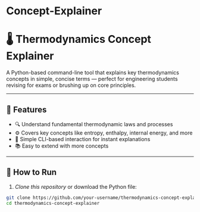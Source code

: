 # Concept-Explainer

# 🌡 Thermodynamics Concept Explainer

A Python-based command-line tool that explains key thermodynamics concepts in simple, concise terms — perfect for engineering students revising for exams or brushing up on core principles.

---

## 📘 Features

- 🔍 Understand fundamental thermodynamic laws and processes
- ⚙ Covers key concepts like entropy, enthalpy, internal energy, and more
- 💬 Simple CLI-based interaction for instant explanations
- 📚 Easy to extend with more concepts

---

## 🚀 How to Run

1. *Clone this repository* or download the Python file:

```bash
git clone https://github.com/your-username/thermodynamics-concept-explainer.git
cd thermodynamics-concept-explainer
